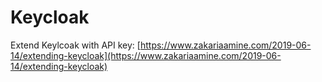 # Keycloak

Extend Keylcoak with API key: [https://www.zakariaamine.com/2019-06-14/extending-keycloak](https://www.zakariaamine.com/2019-06-14/extending-keycloak)
